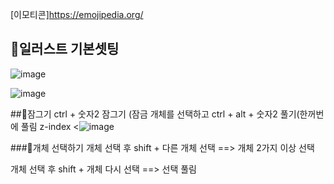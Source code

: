 [이모티콘]https://emojipedia.org/

## 🧭일러스트 기본셋팅
![image](https://user-images.githubusercontent.com/129017020/230843616-e9019aef-d477-4c1b-90b6-d4f9209e576b.png)

![image](https://user-images.githubusercontent.com/129017020/230843865-6e0dc521-eb03-4444-9c4e-8073e891cf72.png)
     
##🧭잠그기
    ctrl + 숫자2 잠그기 (잠금 개체를 선택하고
    ctrl + alt + 숫자2 풀기(한꺼번에 풀림
z-index
<![image](https://user-images.githubusercontent.com/129017020/230843992-0e717374-20ef-4fdb-b089-bf5906f8d47e.png)
     
 ###🧭개체 선택하기
개체 선택 후 shift + 다른 개체 선택 ==> 개체 2가지 이상 선택

개체 선택 후 shift + 개체 다시 선택 ==> 선택 풀림
